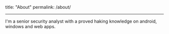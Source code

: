 title: "About"
permalink: /about/


---

I'm a senior security analyst with a proved haking knowledge on android, windows and web apps.
